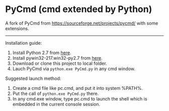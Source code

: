 PyCmd (cmd extended by Python)
=====

A fork of PyCmd from https://sourceforge.net/projects/pycmd/ with some extensions.

------
Installation guide:
  1. Install Python 2.7 from <a href="https://www.python.org/ftp/python/2.7.14/python-2.7.14.msi">here<a/>.
  2. Install pywin32-217.win32-py2.7 from <a href="https://sourceforge.net/projects/pywin32/files/pywin32/Build%20217/pywin32-217.win32-py2.7.exe/download">here</a>.
  3. Download or clone this project to local folder.
  4. Lauch PyCmd via `python.exe PyCmd.py` in any cmd window.

Suggested launch method:
  1. Create a cmd file like pc.cmd, and put it into system %PATH%.
  2. Put the call of `python.exe PyCmd.py` there.
  3. In any cmd.exe window, type pc.cmd to launch the shell which is embedded in the current console session.
